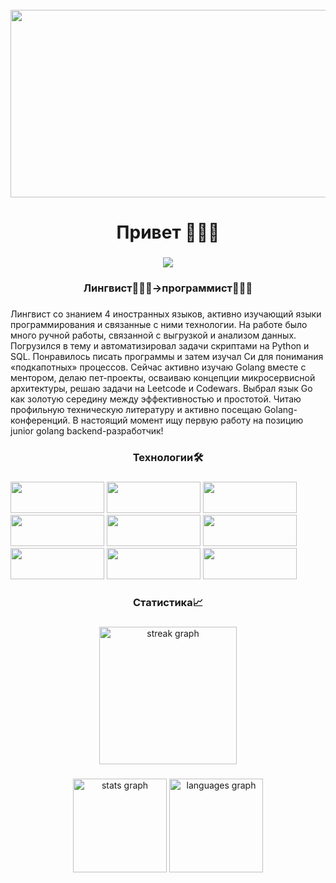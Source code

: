 
<br clear="both">

<div align="center">
  <img height="300" width="600" src="https://media0.giphy.com/media/v1.Y2lkPTc5MGI3NjExcWZweG5yNnNoM2hpMzhoMzJ2ZXVpcDJpemU0a2VscTh2bXl5d2toYyZlcD12MV9pbnRlcm5hbF9naWZfYnlfaWQmY3Q9Zw/qgQUggAC3Pfv687qPC/giphy.gif"  />
</div>

###

<h1 align="center">Привет 🙋🏻‍♂️</h1>

###

<div align="center">
  <img src="https://visitor-badge.laobi.icu/badge?page_id=roidunord.roidunord&"  />
</div>

###

<h3 align="center">Лингвист👨🏻‍🏫->программист👨🏻‍💻</h3>

###

<p text-align: justify; max-width: 800px; margin: 0 auto; padding: 20px; /> Лингвист со знанием 4 иностранных языков, активно изучающий языки программирования и связанные с ними технологии. На работе было много ручной работы, связанной с выгрузкой и анализом данных. Погрузился в тему и автоматизировал задачи скриптами на Python и SQL. Понравилось писать программы и затем изучал Cи для понимания «подкапотных» процессов. Сейчас активно изучаю Golang вместе с ментором, делаю пет-проекты, осваиваю концепции микросервисной архитектуры, решаю задачи на Leetcode и Codewars. Выбрал язык Go как золотую середину между эффективностью и простотой. Читаю профильную техническую литературу и активно посещаю Golang-конференций. В настоящий момент ищу первую работу на позицию junior golang backend-разработчик!
</p>

###

<h3 align="center">Технологии🛠</h3>

###

<img src="https://img.shields.io/badge/go-%2300ADD8.svg?style=for-the-badge&logo=go&logoColor=white" width="150" height="50" />
<img src="https://img.shields.io/badge/python-3670A0?style=for-the-badge&logo=python&logoColor=ffdd54" width="150" height="50" />
<img src="https://img.shields.io/badge/postgres-%23316192.svg?style=for-the-badge&logo=postgresql&logoColor=white" width="150" height="50" />
<img src="https://img.shields.io/badge/mysql-4479A1.svg?style=for-the-badge&logo=mysql&logoColor=white" width="150" height="50" />
<img src="https://img.shields.io/badge/docker-%230db7ed.svg?style=for-the-badge&logo=docker&logoColor=white" width="150" height="50" />
<img src="https://img.shields.io/badge/redis-%23DD0031.svg?style=for-the-badge&logo=redis&logoColor=white" width="150" height="50" />
<img src="https://img.shields.io/badge/Apache%20Kafka-000?style=for-the-badge&logo=apachekafka" width="150" height="50" />
<img src="https://img.shields.io/badge/Postman-FF6C37?style=for-the-badge&logo=postman&logoColor=white" width="150" height="50" />
<img src="https://img.shields.io/badge/c-%2300599C.svg?style=for-the-badge&logo=c&logoColor=white" width="150" height="50" />

###

<h3 align="center">Статистика📈</h3>

###

<div align="center">
  <img src="https://streak-stats.demolab.com?user=roidunord&locale=en&mode=daily&theme=dark&hide_border=false&border_radius=5&order=3" height="220" alt="streak graph"  />
</div>

###

<div align="center">
  <img src="https://github-readme-stats.vercel.app/api?username=roidunord&hide_title=false&hide_rank=false&show_icons=true&include_all_commits=true&count_private=true&disable_animations=false&theme=dracula&locale=en&hide_border=false&order=1" height="150" alt="stats graph"  />
  <img src="https://github-readme-stats.vercel.app/api/top-langs?username=roidunord&locale=en&hide_title=false&layout=compact&card_width=320&langs_count=5&theme=dracula&hide_border=false&order=2" height="150" alt="languages graph"  />
</div>

###
